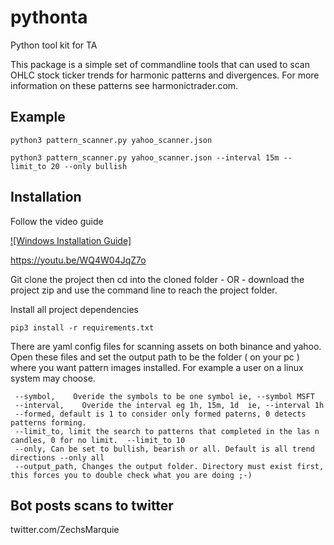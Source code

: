 # pythonta
Python tool kit for TA

This package is a simple set of commandline tools that can used to scan OHLC stock ticker trends for harmonic patterns and divergences.  For more information on these patterns see harmonictrader.com.

## Example
```python3 pattern_scanner.py yahoo_scanner.json```

```python3 pattern_scanner.py yahoo_scanner.json --interval 15m --limit_to 20 --only bullish```

## Installation

Follow the video guide

[![Windows Installation Guide]](https://www.youtube.com/embed/WQ4W04JqZ7o)

https://youtu.be/WQ4W04JqZ7o

Git clone the project then cd into the cloned folder - OR - download the project zip and use the command line to reach the project folder.

Install all project dependencies

```pip3 install -r requirements.txt```

There are yaml config files for scanning assets on both binance and yahoo.  Open these files and set the output path to be the folder ( on your pc ) where you want pattern images installed. For example a user on a linux system may choose.

```
 --symbol,    Overide the symbols to be one symbol ie, --symbol MSFT
 --interval,    Overide the interval eg 1h, 15m, 1d  ie, --interval 1h
 --formed, default is 1 to consider only formed paterns, 0 detects patterns forming.
 --limit_to, limit the search to patterns that completed in the las n candles, 0 for no limit.  --limit_to 10
 --only, Can be set to bullish, bearish or all. Default is all trend directions --only all
 --output_path, Changes the output folder. Directory must exist first, this forces you to double check what you are doing ;-)
 ```

## Bot posts scans to twitter
twitter.com/ZechsMarquie
